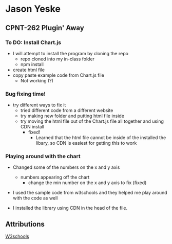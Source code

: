 # Jason Yeske
## CPNT-262 Plugin' Away

### To DO: Install Chart.js

- I will attempt to install the program by cloning the repo
    - repo cloned into my in-class folder
    - npm install
- create html file
- copy paste example code from Chart.js file
    - Not working (?)

### Bug fixing time!
- try different ways to fix it
    - tried different code from a different website
    - try making new folder and putting html file inside
    - try moving the html file out of the Chart.js file all together and using CDN install
        - fixed!
            - Learned that the html file cannot be inside of the installed the libary, so CDN is easiest for getting this to work

### Playing around with the chart
- Changed some of the numbers on the x and y axis
    - numbers appearing off the chart
        -  change the min number on the x and y axis to fix (fixed)

- I used the sample code from w3schools and they helped me play around with the code as well





- I installed the library using CDN in the head of the file.

## Attributions

[W3schools](https://www.w3schools.com/ai/tryit.asp?filename=tryai_chartjs_scatter)